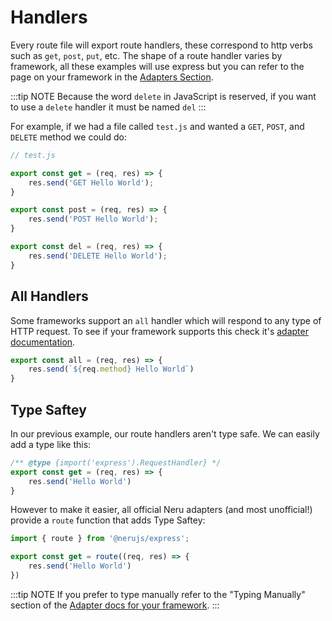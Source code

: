# Handlers

Every route file will export route handlers, these correspond to http verbs such as `get`, `post`, `put`, etc. The shape of a route handler varies by framework, all these examples will use express but you can refer to the page on your framework in the [Adapters Section](/adapters/).

:::tip NOTE
Because the word `delete` in JavaScript is reserved, if you want to use a `delete` handler it must be named `del`
:::

For example, if we had a file called `test.js` and wanted a `GET`, `POST`, and `DELETE` method we could do:

```js
// test.js

export const get = (req, res) => {
    res.send('GET Hello World');
}

export const post = (req, res) => {
    res.send('POST Hello World');
}

export const del = (req, res) => {
    res.send('DELETE Hello World');
}
```

## All Handlers

Some frameworks support an `all` handler which will respond to any type of HTTP request. To see if your framework supports this check it's [adapter documentation](/adapters/).

```js
export const all = (req, res) => {
    res.send(`${req.method} Hello World`)
}
```

## Type Saftey

In our previous example, our route handlers aren't type safe. We can easily add a type like this:

```js
/** @type {import('express').RequestHandler} */
export const get = (req, res) => {
    res.send('Hello World')
}
```

However to make it easier, all official Neru adapters (and most unofficial!) provide a `route` function that adds Type Saftey:

```js
import { route } from '@nerujs/express';

export const get = route((req, res) => {
    res.send('Hello World')
})
```

:::tip NOTE
If you prefer to type manually refer to the "Typing Manually" section of the [Adapter docs for your framework](/adapters/).
:::
